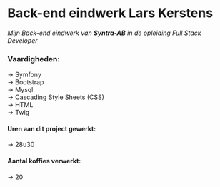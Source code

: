 # Back-end eindwerk Lars Kerstens
_Mijn Back-end eindwerk van **Syntra-AB** in de opleiding Full Stack Developer_

### Vaardigheden:
-> Symfony <br>
-> Bootstrap <br>
-> Mysql <br>
-> Cascading Style Sheets (CSS) <br>
-> HTML <br>
-> Twig <br>

#### Uren aan dit project gewerkt:
-> 28u30
 
#### Aantal koffies verwerkt:
-> 20
